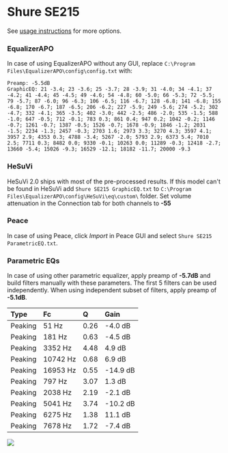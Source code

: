 # Shure SE215
See [usage instructions](https://github.com/jaakkopasanen/AutoEq#usage) for more options.

### EqualizerAPO
In case of using EqualizerAPO without any GUI, replace `C:\Program Files\EqualizerAPO\config\config.txt`
with:
```
Preamp: -5.5dB
GraphicEQ: 21 -3.4; 23 -3.6; 25 -3.7; 28 -3.9; 31 -4.0; 34 -4.1; 37 -4.2; 41 -4.4; 45 -4.5; 49 -4.6; 54 -4.8; 60 -5.0; 66 -5.3; 72 -5.5; 79 -5.7; 87 -6.0; 96 -6.3; 106 -6.5; 116 -6.7; 128 -6.8; 141 -6.8; 155 -6.8; 170 -6.7; 187 -6.5; 206 -6.2; 227 -5.9; 249 -5.6; 274 -5.2; 302 -4.7; 332 -4.1; 365 -3.5; 402 -3.0; 442 -2.5; 486 -2.0; 535 -1.5; 588 -1.0; 647 -0.5; 712 -0.1; 783 0.3; 861 0.4; 947 0.2; 1042 -0.2; 1146 -0.7; 1261 -0.7; 1387 -0.5; 1526 -0.7; 1678 -0.9; 1846 -1.2; 2031 -1.5; 2234 -1.3; 2457 -0.3; 2703 1.6; 2973 3.3; 3270 4.3; 3597 4.1; 3957 2.9; 4353 0.3; 4788 -3.4; 5267 -2.0; 5793 2.9; 6373 5.4; 7010 2.5; 7711 0.3; 8482 0.0; 9330 -0.1; 10263 0.0; 11289 -0.3; 12418 -2.7; 13660 -5.4; 15026 -9.3; 16529 -12.1; 18182 -11.7; 20000 -9.3
```

### HeSuVi
HeSuVi 2.0 ships with most of the pre-processed results. If this model can't be found in HeSuVi add
`Shure SE215 GraphicEQ.txt` to `C:\Program Files\EqualizerAPO\config\HeSuVi\eq\custom\` folder.
Set volume attenuation in the Connection tab for both channels to **-55**

### Peace
In case of using Peace, click *Import* in Peace GUI and select `Shure SE215 ParametricEQ.txt`.

### Parametric EQs
In case of using other parametric equalizer, apply preamp of **-5.7dB** and build filters manually
with these parameters. The first 5 filters can be used independently.
When using independent subset of filters, apply preamp of **-5.1dB**.

| Type    | Fc       |    Q | Gain     |
|:--------|:---------|:-----|:---------|
| Peaking | 51 Hz    | 0.26 | -4.0 dB  |
| Peaking | 181 Hz   | 0.63 | -4.5 dB  |
| Peaking | 3352 Hz  | 4.48 | 4.9 dB   |
| Peaking | 10742 Hz | 0.68 | 6.9 dB   |
| Peaking | 16953 Hz | 0.55 | -14.9 dB |
| Peaking | 797 Hz   | 3.07 | 1.3 dB   |
| Peaking | 2038 Hz  | 2.19 | -2.1 dB  |
| Peaking | 5041 Hz  | 3.74 | -10.2 dB |
| Peaking | 6275 Hz  | 1.38 | 11.1 dB  |
| Peaking | 7678 Hz  | 1.72 | -7.4 dB  |

![](https://raw.githubusercontent.com/jaakkopasanen/AutoEq/master/results/oratory1990/harman_in-ear_2017-1/Shure%20SE215/Shure%20SE215.png)